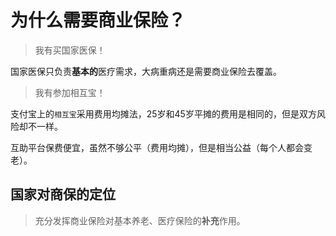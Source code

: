 # 为什么需要商业保险？

> 我有买国家医保！

国家医保只负责**基本的**医疗需求，大病重病还是需要商业保险去覆盖。

> 我有参加相互宝！

支付宝上的`相互宝`采用费用均摊法，25岁和45岁平摊的费用是相同的，但是双方风险却不一样。

互助平台保费便宜，虽然不够公平（费用均摊），但是相当公益（每个人都会变老）。

## 国家对商保的定位

> 充分发挥商业保险对基本养老、医疗保险的**补充**作用。

